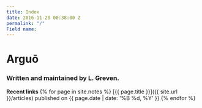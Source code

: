 ```yaml
---
title: Index
date: 2016-11-20 00:38:00 Z
permalink: "/"
Field name: 
---
```


<LINK href="{{site.url}}/css/default.css" rel="stylesheet" type="text/css">

# Arguō
### Written and maintained by L. Greven.

**Recent links**
{% for page in site.notes %}
  [{{ page.title }}]({{ site.url }}/articles) published on {{ page.date | date: '%B %d, %Y' }}
{% endfor %}

